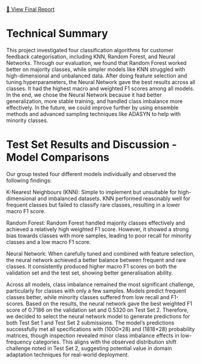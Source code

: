 [📄 View Final Report](https://github.com/goofyboga/ML_customer_feedback/raw/main/Final%20Report.pdf)


# Technical Summary

This project investigated four classification algorithms for customer feedback categorisation, including KNN, Random Forest, and Neural Networks. Through our evaluation, we found that 
Random Forest worked better on majority classes, while simpler models like KNN struggled with high-dimensional and unbalanced data. After doing feature selection and tuning hyperparameters, 
the Neural Network gave the best results across all classes. It had the highest macro and weighted F1 scores among all models. In the end, we chose the Neural Network because it had better 
generalization, more stable training, and handled class imbalance more effectively. In the future, we could improve further by using ensemble methods and advanced sampling techniques like 
ADASYN to help with minority classes.

# Test Set Results and Discussion - Model Comparisons

Our group tested four different models individually and observed the following findings:

K-Nearest Neighbours (KNN):
Simple to implement but unsuitable for high-dimensional and imbalanced datasets. KNN performed reasonably well for frequent classes but failed to classify rare classes, resulting in a lower macro F1 score.

Random Forest:
Random Forest handled majority classes effectively and achieved a relatively high weighted F1 score. However, it showed a strong bias towards classes with more samples, leading to poor recall for minority classes and a low macro F1 score.


Neural Network:
When carefully tuned and combined with feature selection, the neural network achieved a better balance between frequent and rare classes. It consistently produced higher macro F1 scores on both the validation set and the test set, showing better generalisation ability.

Across all models, class imbalance remained the most significant challenge, particularly for classes with only a few samples. Models predict frequent classes better, while minority classes suffered from low recall and F1-scores.
Based on the results, the neural network gave the best weighted F1 score of 0.7186 on the validation set and 0.5320 on Test Set 2. Therefore, we decided to select the neural network model to generate predictions for both Test Set 1 and Test Set 2 submissions.
The model’s predictions successfully met all specifications with (1000×28) and (1818×28) probability matrices, though inspection revealed minor class imbalance effects in low-frequency categories. This aligns with the observed distribution shift challenge noted in Test Set 2, suggesting potential value in domain adaptation techniques for real-world deployment.
